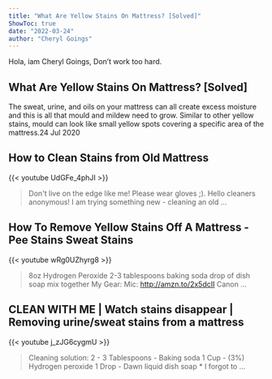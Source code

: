 ```yaml
---
title: "What Are Yellow Stains On Mattress? [Solved]"
ShowToc: true 
date: "2022-03-24"
author: "Cheryl Goings" 
---
```


Hola, iam Cheryl Goings, Don’t work too hard.
## What Are Yellow Stains On Mattress? [Solved]
 The sweat, urine, and oils on your mattress can all create excess moisture and this is all that mould and mildew need to grow. Similar to other yellow stains, mould can look like small yellow spots covering a specific area of the mattress.24 Jul 2020

## How to Clean Stains from Old Mattress
{{< youtube UdGFe_4phJI >}}
>Don't live on the edge like me! Please wear gloves ;). Hello cleaners anonymous! I am trying something new - cleaning an old ...

## How To Remove Yellow Stains Off A Mattress - Pee Stains Sweat Stains
{{< youtube wRg0UZhyrg8 >}}
>8oz Hydrogen Peroxide 2-3 tablespoons baking soda drop of dish soap mix together My Gear: Mic: http://amzn.to/2x5dcII Canon ...

## CLEAN WITH ME | Watch stains disappear | Removing urine/sweat stains from a mattress
{{< youtube j_zJG6cygmU >}}
>Cleaning solution: 2 - 3 Tablespoons - Baking soda 1 Cup - (3%) Hydrogen peroxide 1 Drop - Dawn liquid dish soap * I forgot to ...

